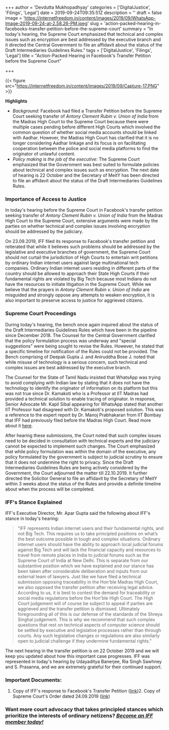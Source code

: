 +++
author = 'Devdutta Mukhopadhyay'
categories = ['DigitalJustice', 'Filings', 'Legal']
date = 2019-09-24T09:35:51Z
description = ''
draft = false
image = 'https://internetfreedom.in/content/images/2019/09/WhatsApp-Image-2019-09-24-at-2.58.26-PM.jpeg'
slug = 'action-packed-hearing-in-facebooks-transfer-petition-before-the-supreme-court'
summary = "In today's hearing, the Supreme Court emphasized that technical and complex issues such as encryption are best addressed by the executive branch and it directed the Central Government to file an affidavit about the status of the Draft Intermediaries Guidelines Rules."
tags = ['DigitalJustice', 'Filings', 'Legal']
title = "Action-Packed Hearing in Facebook's Transfer Petition before the Supreme Court"

+++


{{< figure src="https://internetfreedom.in/content/images/2019/09/Capture-17.PNG" >}}

**Highlights**

* _Background:_ Facebook had filed a Transfer Petition before the Supreme Court seeking transfer of _Antony Clement Rubin v. Union of India_ from the Madras High Court to the Supreme Court because there were multiple cases pending before different High Courts which involved the common question of whether social media accounts should be linked with Aadhar. However, the Madras High Court has clarified that it is no longer considering Aadhar linkage and its focus is on facilitating cooperation between the police and social media platforms to find the originator of unlawful content.
* _Policy making is the job of the executive:_ The Supreme Court emphasized that the Government was best suited to formulate policies about technical and complex issues such as encryption. The next date of hearing is 22 October and the Secretary of MeitY has been directed to file an affidavit about the status of the Draft Intermediaries Guidelines Rules.

### Importance of Access to Justice

In today's hearing before the Supreme Court in Facebook's transfer petition seeking transfer of _Antony Clement Rubin v. Union of India_ from the Madras High Court to the Supreme Court, extensive arguments were made by the parties on whether technical and complex issues involving encryption should be addressed by the judiciary.

On 23.09.2019, IFF filed its response to Facebook's transfer petition and reiterated that while it believes such problems should be addressed by the legislative and executive branches of government, the Supreme Court should not curtail the jurisdiction of High Courts to entertain writ petitions by ordinary Indian internet users against large multinational tech companies. Ordinary Indian internet users residing in different parts of the country should be allowed to approach their State High Courts if their fundamental rights are violated by Big Tech because most Indians do not have the resources to initiate litigation in the Supreme Court. While we believe that the prayers in _Antony Clement Rubin v. Union of India_ are misguided and strongly oppose any attempts to weaken encryption, it is also important to preserve access to justice for aggrieved citizens.

### Supreme Court Proceedings

During today's hearing, the bench once again inquired about the status of the Draft Intermediaries Guidelines Rules which have been in the pipeline since December 2018. The Counsel for the Central Government clarified that the policy formulation process was underway and "special suggestions" were being sought to revise the Rules. However, he stated that a specific timeline for notification of the Rules could not be provided. The Bench comprising of Deepak Gupta J. and Aniruddha Bose J. noted that while misuse of technology is a serious concern, such technical and complex issues are best addressed by the executive branch.

The Counsel for the State of Tamil Nadu insisted that WhatsApp was trying to avoid complying with Indian law by stating that it does not have the technology to identify the originator of information on its platform but this was not true since Dr. Kamakoti who is a Professor at IIT Madras had provided a technical solution to enable tracing of originator. In response, Senior Advocate Mr. Kapil Sibal appearing for WhatsApp stated that another IIT Professor had disagreed with Dr. Kamakoti's proposed solution. This was a reference to the expert report by Dr. Manoj Prabhakaran from IIT Bombay that IFF had previously filed before the Madras High Court. Read more about it [here](https://internetfreedom.in/iff-files-independent-expert-submission-before-madras-hc/).

After hearing these submissions, the Court noted that such complex issues need to be decided in consultation with technical experts and the judiciary cannot be expected to implement such changes. The Court emphasized that while policy formulation was within the domain of the executive, any policy formulated by the government is subject to judicial scrutiny to ensure that it does not undermine the right to privacy. Since the Draft Intermediaries Guidelines Rules are being actively considered by the Government, the Court adjourned the matter till 22.10.2019. It further directed the Solicitor General to file an affidavit by the Secretary of MeitY within 3 weeks about the status of the Rules and provide a definite timeline about when the process will be completed.

### IFF's Stance Explained

IFF's Executive Director, Mr. Apar Gupta said the following about IFF's stance in today's hearing:

> "IFF represents Indian internet users and their fundamental rights, and not Big Tech. This requires us to take principled positions on what’s the best outcome possible in tough and complex situations. Ordinary internet users should have the ability to approach local judicial forums against Big Tech and will lack the financial capacity and resources to travel from remote places in India to judicial forums such as the Supreme Court of India at New Delhi.  This is separate from our substantive position which we have explained and our stance has been taken after considerable deliberation and inputs from our external team of lawyers. Just like we have filed a technical submission opposing traceability in the Hon'ble Madras High Court, we also opposed the transfer petition after receiving legal advice. According to us, it is best to contest the demand for traceability or social media regulations before the Hon'ble High Court. The High Court judgement will of course be subject to appeal if parties are aggrieved and the transfer petition is dismissed. Ultimately foregrounding all of this is our defense of the standards of the Shreya Singhal judgement. This is why we recommend that such complex questions that rest on technical aspects of computer science should be settled by executive and legislative processes rather than through courts. Any such legislative changes or regulations are also similarly open to judicial challenge if they undermine fundamental rights."

The next hearing in the transfer petition is on 22 October 2019 and we will keep you updated about how this important case progresses. IFF was represented in today's hearing by Udayaditya Banerjee, Ria Singh Sawhney and S. Prasanna, and we are extremely grateful for their continued support.

### Important Documents:

1. Copy of IFF's response to Facebook's Transfer Petition ([link](https://drive.google.com/file/d/1sV6lC2jQLAm_hibXdPS1BetexsP8ocGW/view?usp=sharing))2. Copy of Supreme Court's Order dated 24.09.2019 ([link](https://drive.google.com/file/d/0B2NvpMoZE5HGdHEydUxWdWhTSlhJTlM5UnFILTFGNW9lNVhR/view?usp=sharing))

### Want more court advocacy that takes principled stances which prioritize the interests of ordinary netizens? [_Become an IFF member today!_](https://internetfreedom.in/donate/)

